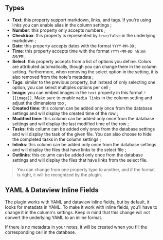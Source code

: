 ## Types

- **Text**: this property support markdown, links, and tags. If you're using links you can enable alias in the column settings ;
- **Number**: this property only accepts numbers ;
- **Checkbox**: this property is represented by `true/false` in the underlying markdown ;
- **Date**: this property accepts dates with the format `YYYY-MM-DD` ;
- **Time**: this property accepts time with the format `YYYY-MM-DD hh:mm AM/PM` ;
- **Select**: this property accepts from a list of options you define. Colors are attributed automatically, though you can change them in the column setting. Furthermore, when removing the select option in the setting, it is also removed from the note's metadata ;
- **Tags**: similar to the previous property, but instead of only selecting one option, you can select multiples options per cell ;
- **Image**: you can embed images in the `text` property in this format `![[image]]`. Make sure to enable `media links` in the column setting and adjust the dimensions too ;
- **Created time**: this column can be added only once from the database settings and will display the created time of the row ;
- **Modified time**: this column can be added only once from the database settings and will display the last modified time of the row ;
- **Tasks**: this column can be added only once from the database settings and will display the task of the given file. You can also choose to hide the completed tasks in the column settings ;
- **Inlinks**: this column can be added only once from the database settings and will display the files that have links to the select file ;
- **Outlinks**: this column can be added only once from the database settings and will display the files that have links from the select file.

> You can change from one property type to another, and if the format is right, it will be recognized by the plugin.

## YAML & Dataview Inline Fields

The plugin works with YAML and dataview inline fields, but by default, it looks for metadata in YAML. To make it work with inline fields, you'll have to change it in the column's settings. Keep in mind that this change will not convert the underlying YAML to an inline format.

If there is no metadata in your notes, it will be created when you fill the corresponding cell in the database.